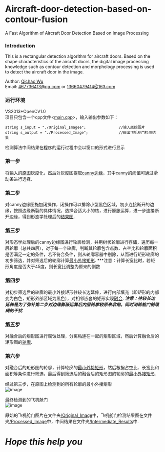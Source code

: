 # Aircraft-door-detection-based-on-contour-fusion
A Fast Algorithm of Aircraft Door Detection Based on Image Processing

### Introduction
This is a rectangular detection algorithm for aircraft doors. Based on the shape characteristics of the aircraft doors, the digital image processing knowledge such as contour detection and morphology processing is used to detect the aircraft door in the image.

Author: [Qichao Wu](https://github.com/deepthinking-qichao)
<br>Email: 467736413@qq.com or 13660479414@163.com

### 运行环境
VS2013+OpenCV1.0
<br>项目只包含一个cpp文件<[main.cpp]()>，输入输出参数如下：
```
string s_input = "./Original_Imagee";               //输入原始图片
string s_output = "./Processed_Image";              //输出飞机舱门检测结果
```
检测算法中间结果在程序的运行过程中会以窗口的形式进行显示

### 第一步
将输入的[原图](https://github.com/deepthinking-qichao/Aircraft-door-detection-based-on-contour-fusion/blob/master/Intermediate%20Results/1.png)灰度化，然后对灰度图提取[canny边缘](https://github.com/deepthinking-qichao/Aircraft-door-detection-based-on-contour-fusion/blob/master/Intermediate%20Results/2.png)，其中canny的阈值可通过滑动条进行选择.

### 第二步
对canny边缘图施加闭操作，闭操作可以排除小型黑色区域，初步连接断开的边缘，按照边缘断裂的具体情况，选择合适大小的核，进行膨胀运算，进一步连接断开边缘，得到形态学处理后的[结果图](https://github.com/deepthinking-qichao/Aircraft-door-detection-based-on-contour-fusion/blob/master/Intermediate%20Results/3.png).

### 第三步
对形态学处理后的canny边缘图进行轮廓检测，并用树状轮廓进行存储，遍历每一层轮廓（总共四层），对于每一个轮廓，判断其轮廓包含点数、占空比和轮廓面积是否满足一定的条件，若不符合条件，则从轮廓容器中剔除，从而进行矩形轮廓的初步筛选，并对筛选后的轮廓计算[最小外接矩形](https://github.com/deepthinking-qichao/Aircraft-door-detection-based-on-contour-fusion/blob/master/Intermediate%20Results/4.png).
***注意：计算长宽比时，若矩形角度是否大于45度，则长宽比调整为原来的倒数

### 第四步
对初步筛选后的轮廓的最小外接矩形往较长边延伸，进行内部填充（即矩形的内部变为白色，矩形外部区域为黑色），对相邻嵌套的矩形实现[融合](https://github.com/deepthinking-qichao/Aircraft-door-detection-based-on-contour-fusion/blob/master/Intermediate%20Results/5.png).
***注意：往较长边延伸是为了弥补第二步对边缘膨胀运算后内层轮廓较原来收缩，同时消除舱门前缆绳的干扰***

### 第五步
对融合后的矩形图进行腐蚀处理，分离粘连在一起的矩形区域，然后计算融合后的矩形图的[轮廓](https://github.com/deepthinking-qichao/Aircraft-door-detection-based-on-contour-fusion/blob/master/Intermediate%20Results/6.png).

### 第六步
对融合后的矩形图的轮廓，计算轮廓的[最小外接矩形](https://github.com/deepthinking-qichao/Aircraft-door-detection-based-on-contour-fusion/blob/master/Intermediate%20Results/7.png)，然后根据占空比、长宽比和面积等条件进行筛选，最后得到筛选后的融合后的矩形图的轮廓的[最小外接矩形](https://github.com/deepthinking-qichao/Aircraft-door-detection-based-on-contour-fusion/blob/master/Intermediate%20Results/8.png).

经过第三步，在原图上检测到的所有轮廓的最小外接矩形
<br>![image](https://github.com/deepthinking-qichao/Aircraft-door-detection-based-on-contour-fusion/blob/master/Intermediate_Results/10.png)

最终检测到的飞机舱门
<br>![image](https://github.com/deepthinking-qichao/Aircraft-door-detection-based-on-contour-fusion/blob/master/Intermediate_Results/9.png)

原始的飞机舱门图片在文件夹[/Original_Image](https://github.com/deepthinking-qichao/Aircraft-door-detection-based-on-contour-fusion/tree/master/Original%20Image)中，飞机舱门检测结果图在文件夹[/Processed_Image](https://github.com/deepthinking-qichao/Aircraft-door-detection-based-on-contour-fusion/tree/master/Processed%20Image)中，中间结果在文件夹[/Intermediate_Results](https://github.com/deepthinking-qichao/Aircraft-door-detection-based-on-contour-fusion/tree/master/Intermediate%20Results)中.

# ***Hope this help you***